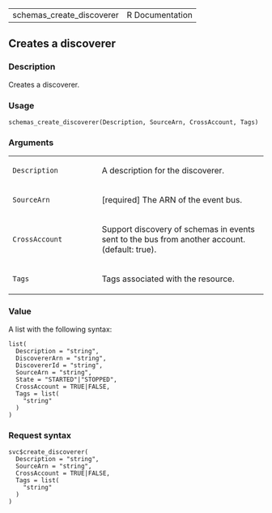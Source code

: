 <table style="width: 100%;">
<tbody>
<tr class="odd">
<td>schemas_create_discoverer</td>
<td style="text-align: right;">R Documentation</td>
</tr>
</tbody>
</table>

## Creates a discoverer

### Description

Creates a discoverer.

### Usage

    schemas_create_discoverer(Description, SourceArn, CrossAccount, Tags)

### Arguments

<table>
<colgroup>
<col style="width: 35%" />
<col style="width: 65%" />
</colgroup>
<tbody>
<tr class="odd">
<td><code
id="schemas_create_discoverer_:_Description">Description</code></td>
<td><p>A description for the discoverer.</p></td>
</tr>
<tr class="even">
<td><code
id="schemas_create_discoverer_:_SourceArn">SourceArn</code></td>
<td><p>[required] The ARN of the event bus.</p></td>
</tr>
<tr class="odd">
<td><code
id="schemas_create_discoverer_:_CrossAccount">CrossAccount</code></td>
<td><p>Support discovery of schemas in events sent to the bus from
another account. (default: true).</p></td>
</tr>
<tr class="even">
<td><code id="schemas_create_discoverer_:_Tags">Tags</code></td>
<td><p>Tags associated with the resource.</p></td>
</tr>
</tbody>
</table>

### Value

A list with the following syntax:

    list(
      Description = "string",
      DiscovererArn = "string",
      DiscovererId = "string",
      SourceArn = "string",
      State = "STARTED"|"STOPPED",
      CrossAccount = TRUE|FALSE,
      Tags = list(
        "string"
      )
    )

### Request syntax

    svc$create_discoverer(
      Description = "string",
      SourceArn = "string",
      CrossAccount = TRUE|FALSE,
      Tags = list(
        "string"
      )
    )
